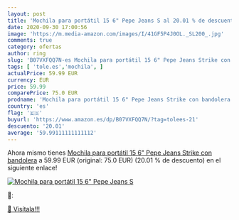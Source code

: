 ```yaml
---
layout: post
title: 'Mochila para portátil 15 6" Pepe Jeans S al 20.01 % de descuento'
date: 2020-09-30 17:00:56
image: 'https://m.media-amazon.com/images/I/41GF5P4J0OL._SL200_.jpg'
comments: true
category: ofertas
author: ring
slug: 'B07VXFQQ7N-es Mochila para portátil 15 6" Pepe Jeans Strike con bandolera'
tags: [ 'tole.es','mochila', ]
actualPrice: 59.99 EUR
currency: EUR
price: 59.99
comparePrice: 75.0 EUR
prodname: 'Mochila para portátil 15 6" Pepe Jeans Strike con bandolera'
country: 'es'
flag: '🇪🇸'
buyurl: 'https://www.amazon.es/dp/B07VXFQQ7N/?tag=tolees-21'
descuento: '20.01'
average: '59.99111111111112'
---
```


Ahora mismo tienes [Mochila para portátil 15 6" Pepe Jeans Strike con bandolera](https://www.amazon.es/dp/B07VXFQQ7N/?tag=tolees-21) a 59.99 EUR (original: 75.0 EUR) (20.01 %  de descuento) en el siguiente enlace!

[![Mochila para portátil 15 6" Pepe Jeans S](https://m.media-amazon.com/images/I/41GF5P4J0OL._SL200_.jpg)](https://www.amazon.es/dp/B07VXFQQ7N/?tag=tolees-21)

🔎:


[🛒 Visítala!!!](https://www.amazon.es/dp/B07VXFQQ7N/?tag=tolees-21)
